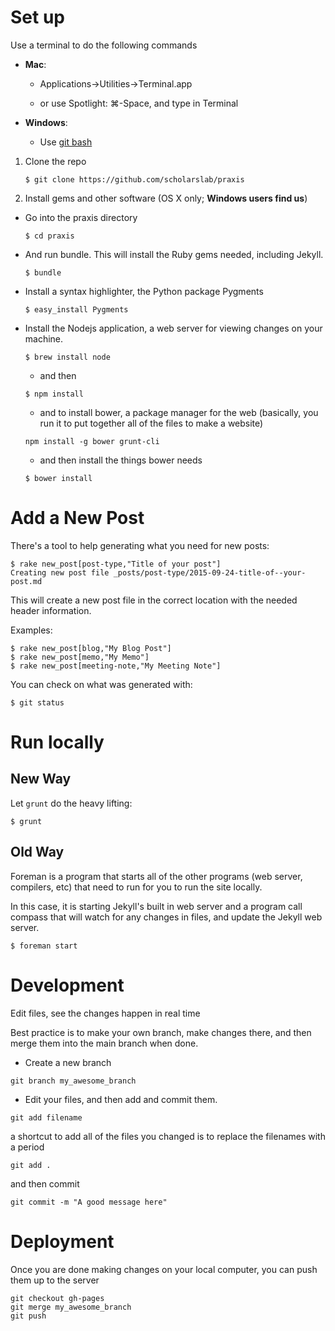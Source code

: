 # Set up

Use a terminal to do the following commands
  - **Mac**:

    - Applications->Utilities->Terminal.app

    - or use Spotlight: &#8984;-Space, and type in Terminal

  - **Windows**:

    - Use [git bash](https://git-for-windows.github.io/)

1. Clone the repo

    `$ git clone https://github.com/scholarslab/praxis `

2. Install gems and other software (OS X only; **Windows users find
   us**)

  - Go into the praxis directory

    `$ cd praxis`

  - And run bundle. This will install the Ruby gems needed, including Jekyll.

    `$ bundle`

  - Install a syntax highlighter, the Python package Pygments

    `$ easy_install Pygments`

  - Install the Nodejs application, a web server for viewing changes on your
    machine.

    `$ brew install node`

    - and then

    `$ npm install`

    - and to install bower, a package manager for the web (basically, you run
      it to put together all of the files to make a website)

    `npm install -g bower grunt-cli`

    - and then install the things bower needs

    `$ bower install`

# Add a New Post

There's a tool to help generating what you need for new posts:

```shell
$ rake new_post[post-type,"Title of your post"]
Creating new post file _posts/post-type/2015-09-24-title-of--your-post.md
```

This will create a new post file in the correct location with the needed
header information.

Examples:
```shell
$ rake new_post[blog,"My Blog Post"]
$ rake new_post[memo,"My Memo"]
$ rake new_post[meeting-note,"My Meeting Note"]
```

You can check on what was generated with:

```
$ git status
```

# Run locally

## New Way

Let `grunt` do the heavy lifting:

```
$ grunt
```


## Old Way

Foreman is a program that starts all of the other programs (web server,
compilers, etc) that need to run for you to run the site locally.

In this case, it is starting Jekyll's built in web server and a program call
compass that will watch for any changes in files, and update the Jekyll web
server.

  `$ foreman start`

# Development

Edit files, see the changes happen in real time

Best practice is to make your own branch, make changes there, and then merge
them into the main branch when done.

  - Create a new branch

  `git branch my_awesome_branch`

  - Edit your files, and then add and commit them.

  `git add filename`

  a shortcut to add all of the files you changed is to replace the filenames with a period

  `git add .`

  and then commit

  `git commit -m "A good message here"`


# Deployment

Once you are done making changes on your local computer, you can push them up
to the server

  ```
  git checkout gh-pages
  git merge my_awesome_branch
  git push
  ```
